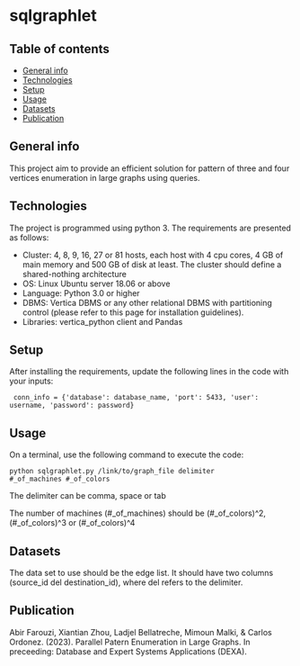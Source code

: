 # sqlgraphlet

## Table of contents
* [General info](#general-info)
* [Technologies](#technologies)
* [Setup](#setup)
* [Usage](#usage)
* [Datasets](#datasets)
* [Publication](#publication)

## General info
This project aim to provide an efficient solution for pattern of three and four vertices enumeration in large graphs using queries.

## Technologies
The project is programmed using python 3. The requirements are presented as follows:
* Cluster: 4, 8, 9, 16, 27 or 81 hosts, each host with 4 cpu cores, 4 GB of main memory and 500 GB of disk at least. The cluster should define a shared-nothing architecture
* OS: Linux Ubuntu server 18.06 or above
* Language: Python 3.0 or higher
* DBMS: Vertica DBMS or any other relational DBMS with partitioning control (please refer to this page for installation guidelines).
* Libraries: vertica_python client and Pandas

## Setup
After installing the requirements, update the following lines in the code with your inputs:

<code> conn_info = {'database': database_name, 'port': 5433, 'user': username, 'password': password}</code>

## Usage
On a terminal, use the following command to execute the code:

<code>python sqlgraphlet.py /link/to/graph_file delimiter #_of_machines #_of_colors</code> 


The delimiter can be comma, space or tab

The number of machines (#_of_machines) should be (#_of_colors)^2, (#_of_colors)^3 or (#_of_colors)^4

## Datasets
The data set to use should be the edge list. It should have two columns (source_id del destination_id), where del refers to the delimiter.

## Publication
Abir Farouzi, Xiantian Zhou, Ladjel Bellatreche, Mimoun Malki, & Carlos Ordonez. (2023). Parallel Patern Enumeration in Large Graphs. In preceeding: Database and Expert Systems Applications (DEXA). 
